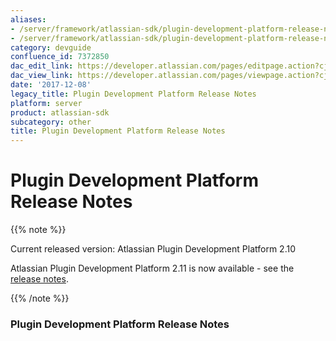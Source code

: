 ```yaml
---
aliases:
- /server/framework/atlassian-sdk/plugin-development-platform-release-notes-7372850.html
- /server/framework/atlassian-sdk/plugin-development-platform-release-notes-7372850.md
category: devguide
confluence_id: 7372850
dac_edit_link: https://developer.atlassian.com/pages/editpage.action?cjm=wozere&pageId=7372850
dac_view_link: https://developer.atlassian.com/pages/viewpage.action?cjm=wozere&pageId=7372850
date: '2017-12-08'
legacy_title: Plugin Development Platform Release Notes
platform: server
product: atlassian-sdk
subcategory: other
title: Plugin Development Platform Release Notes
---
```

# Plugin Development Platform Release Notes

{{% note %}}

Current released version: Atlassian Plugin Development Platform 2.10

Atlassian Plugin Development Platform 2.11 is now available - see the [release notes](https://developer.atlassian.com/display/DOCS/Plugin+Development+Platform+2.11+Release+Notes).

{{% /note %}}

### Plugin Development Platform Release Notes
